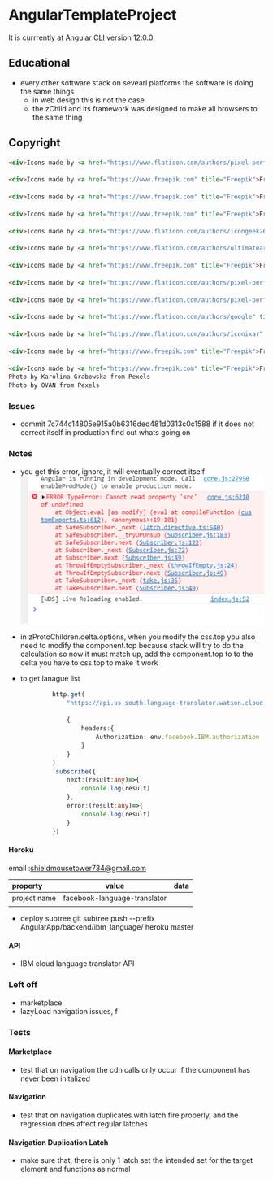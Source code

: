 # AngularTemplateProject



It is currrently at   [Angular CLI](https://github.com/angular/angular-cli) version 12.0.0
## Educational
* every other software stack on sevearl platforms the software is doing the same things
    * in web design this is not the case
    * the zChild and its framework was designed to make all browsers to the same thing

## Copyright 
```html
<div>Icons made by <a href="https://www.flaticon.com/authors/pixel-perfect" title="Pixel perfect">Pixel perfect</a> from <a href="https://www.flaticon.com/" title="Flaticon">www.flaticon.com</a></div>

<div>Icons made by <a href="https://www.freepik.com" title="Freepik">Freepik</a> from <a href="https://www.flaticon.com/" title="Flaticon">www.flaticon.com</a></div>

<div>Icons made by <a href="https://www.freepik.com" title="Freepik">Freepik</a> from <a href="https://www.flaticon.com/" title="Flaticon">www.flaticon.com</a></div>

<div>Icons made by <a href="https://www.freepik.com" title="Freepik">Freepik</a> from <a href="https://www.flaticon.com/" title="Flaticon">www.flaticon.com</a></div>

<div>Icons made by <a href="https://www.flaticon.com/authors/icongeek26" title="Icongeek26">Icongeek26</a> from <a href="https://www.flaticon.com/" title="Flaticon">www.flaticon.com</a></div>

<div>Icons made by <a href="https://www.flaticon.com/authors/ultimatearm" title="ultimatearm">ultimatearm</a> from <a href="https://www.flaticon.com/" title="Flaticon">www.flaticon.com</a></div>

<div>Icons made by <a href="https://www.freepik.com" title="Freepik">Freepik</a> from <a href="https://www.flaticon.com/" title="Flaticon">www.flaticon.com</a></div>

<div>Icons made by <a href="https://www.flaticon.com/authors/pixel-perfect" title="Pixel perfect">Pixel perfect</a> from <a href="https://www.flaticon.com/" title="Flaticon">www.flaticon.com</a></div>

<div>Icons made by <a href="https://www.flaticon.com/authors/pixel-perfect" title="Pixel perfect">Pixel perfect</a> from <a href="https://www.flaticon.com/" title="Flaticon">www.flaticon.com</a></div>

<div>Icons made by <a href="https://www.flaticon.com/authors/google" title="Google">Google</a> from <a href="https://www.flaticon.com/" title="Flaticon">www.flaticon.com</a></div>

<div>Icons made by <a href="https://www.flaticon.com/authors/iconixar" title="iconixar">iconixar</a> from <a href="https://www.flaticon.com/" title="Flaticon">www.flaticon.com</a></div>

<div>Icons made by <a href="https://www.freepik.com" title="Freepik">Freepik</a> from <a href="https://www.flaticon.com/" title="Flaticon">www.flaticon.com</a></div>

<div>Icons made by <a href="https://www.freepik.com" title="Freepik">Freepik</a> from <a href="https://www.flaticon.com/" title="Flaticon">www.flaticon.com</a></div>
Photo by Karolina Grabowska from Pexels
Photo by OVAN from Pexels

```

### Issues
* commit 7c744c14805e915a0b6316ded481d0313c0c1588
if it does not correct itself in production find out whats going on

### Notes

* you get this error, ignore, it will eventually correct itself
![](./images/eval_Error.PNG)

* in zProtoChildren.delta.options, when you modify the css.top you also need to modify the component.top because stack will try to do the calculation so now it must match up, add the component.top to to the delta you have to css.top to make it work

* to get lanague list
```ts
            http.get(
                "https://api.us-south.language-translator.watson.cloud.ibm.com/instances/ff50cf00-8514-4ad2-91b4-54368e6ccd6d/v3/languages?version=2018-05-01",

                {
                    headers:{
                        Authorization: env.facebook.IBM.authorization
                    }
                }
            )
            .subscribe({
                next:(result:any)=>{
                    console.log(result)
                },
                error:(result:any)=>{
                    console.log(result)
                }
            })
```

#### Heroku 
email :shieldmousetower734@gmail.com

|property|value|data|
|:------|:------:|------|
|project name|facebook-language-translator||
||||

* deploy subtree
 git subtree push --prefix AngularApp/backend/ibm_language/  heroku master


#### API 
* IBM cloud language translator API



### Left off
* marketplace
* lazyLoad navigation issues, f


### Tests 

#### Marketplace
* test that on navigation the cdn calls only occur if the component has never been initalized


#### Navigation
* test that on navigation duplicates with latch fire properly, and the regression does affect regular latches


#### Navigation Duplication Latch
* make sure that, there is only 1 latch set the intended set for the target element
and functions as normal